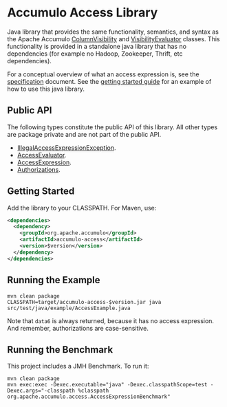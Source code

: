 <!--

    Licensed to the Apache Software Foundation (ASF) under one
    or more contributor license agreements.  See the NOTICE file
    distributed with this work for additional information
    regarding copyright ownership.  The ASF licenses this file
    to you under the Apache License, Version 2.0 (the
    "License"); you may not use this file except in compliance
    with the License.  You may obtain a copy of the License at

      https://www.apache.org/licenses/LICENSE-2.0

    Unless required by applicable law or agreed to in writing,
    software distributed under the License is distributed on an
    "AS IS" BASIS, WITHOUT WARRANTIES OR CONDITIONS OF ANY
    KIND, either express or implied.  See the License for the
    specific language governing permissions and limitations
    under the License.

-->

# Accumulo Access Library

Java library that provides the same functionality, semantics, and syntax as the
Apache Accumulo [ColumnVisibility][1] and [VisibilityEvaluator][2] classes.
This functionality is provided in a standalone java library that has no
dependencies (for example no Hadoop, Zookeeper, Thrift, etc dependencies).

For a conceptual overview of what an access expression is, see the
[specification](SPECIFICATION.md) document. See the [getting started
guide](contrib/getting-started/README.md) for an example of how to use
this java library.

## Public API

The following types constitute the public API of this library. All other types
are package private and are not part of the public API.

  * [IllegalAccessExpressionException](src/main/java/org/apache/accumulo/access/IllegalAccessExpressionException.java).
  * [AccessEvaluator](src/main/java/org/apache/accumulo/access/AccessEvaluator.java).
  * [AccessExpression](src/main/java/org/apache/accumulo/access/AccessExpression.java).
  * [Authorizations](src/main/java/org/apache/accumulo/access/Authorizations.java).

## Getting Started

Add the library to your CLASSPATH. For Maven, use:

```xml
<dependencies>
  <dependency>
    <groupId>org.apache.accumulo</groupId>
    <artifactId>accumulo-access</artifactId>
    <version>$version</version>
  </dependency>
</dependencies>
```

## Running the Example

```
mvn clean package
CLASSPATH=target/accumulo-access-$version.jar java src/test/java/example/AccessExample.java
```

Note that `data6` is always returned, because it has no access expression. And
remember, authorizations are case-sensitive.

## Running the Benchmark

This project includes a JMH Benchmark. To run it:

```
mvn clean package
mvn exec:exec -Dexec.executable="java" -Dexec.classpathScope=test -Dexec.args="-classpath %classpath org.apache.accumulo.access.AccessExpressionBenchmark"
```

[1]:https://github.com/apache/accumulo/blob/rel/2.1.2/core/src/main/java/org/apache/accumulo/core/security/ColumnVisibility.java
[2]:https://github.com/apache/accumulo/blob/rel/2.1.2/core/src/main/java/org/apache/accumulo/core/security/VisibilityEvaluator.java
